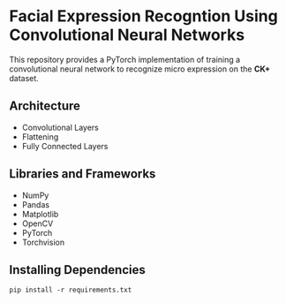 # Facial Expression Recogntion Using Convolutional Neural Networks

This repository provides a PyTorch implementation of training a convolutional neural network to recognize micro expression on the **CK+** dataset.

## Architecture

- Convolutional Layers
- Flattening
- Fully Connected Layers

## Libraries and Frameworks

- NumPy
- Pandas
- Matplotlib
- OpenCV
- PyTorch
- Torchvision

## Installing Dependencies

`pip install -r requirements.txt`